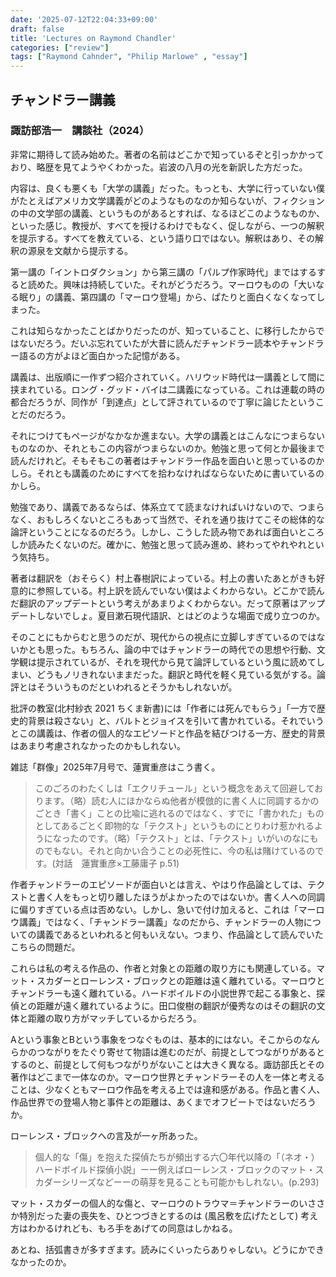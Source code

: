 ```yaml
---
date: '2025-07-12T22:04:33+09:00'
draft: false
title: 'Lectures on Raymond Chandler'
categories: ["review"]
tags: ["Raymond Cahnder", "Philip Marlowe" , "essay"]
---
```


## チャンドラー講義
### 諏訪部浩一　講談社（2024）

非常に期待して読み始めた。著者の名前はどこかで知っているぞと引っかかっており、略歴を見てようやくわかった。岩波の八月の光を新訳した方だった。

内容は、良くも悪くも「大学の講義」だった。もっとも、大学に行っていない僕がたとえばアメリカ文学講義がどのようなものなのか知らないが、フィクションの中の文学部の講義、というものがあるとすれば、なるほどこのようなものか、といった感じ。教授が、すべてを授けるわけでもなく、促しながら、一つの解釈を提示する。すべてを教えている、という語り口ではない。解釈はあり、その解釈の源泉を文献から提示する。

第一講の「イントロダクション」から第三講の「パルプ作家時代」まではするすると読めた。興味は持続していた。それがどうだろう。マーロウものの「大いなる眠り」の講義、第四講の「マーロウ登場」から、ぱたりと面白くなくなってしまった。

これは知らなかったことばかりだったのが、知っていること、に移行したからではないだろう。だいぶ忘れていたが大昔に読んだチャンドラー読本やチャンドラー語るの方がよほど面白かった記憶がある。

講義は、出版順に一作ずつ紹介されていく。ハリウッド時代は一講義として間に挟まれている。ロング・グッド・バイは二講義になっている。これは連載の時の都合だろうが、同作が「到達点」として評されているので丁寧に論じたということだのだろう。

それにつけてもページがなかなか進まない。大学の講義とはこんなにつまらないものなのか、それともこの内容がつまらないのか。勉強と思って何とか最後まで読んだけれど。そもそもこの著者はチャンドラー作品を面白いと思っているのかしら。それとも講義のためにすべてを拾わなければならないために書いているのかしら。

勉強であり、講義であるならば、体系立てて読まなければいけないので、つまらなく、おもしろくないところもあって当然で、それを通り抜けてこその総体的な論評ということになるのだろう。しかし、こうした読み物であれば面白いところしか読みたくないのだ。確かに、勉強と思って読み進め、終わってやれやれという気持ち。

著者は翻訳を（おそらく）村上春樹訳によっている。村上の書いたあとがきも好意的に参照している。村上訳を読んでいない僕はよくわからない。どこかで読んだ翻訳のアップデートという考えがあまりよくわからない。だって原著はアップデートしないでしょ。夏目漱石現代語訳、とはどのような場面で成り立つのか。

そのことにもからむと思うのだが、現代からの視点に立脚しすぎているのではないかとも思った。もちろん、論の中ではチャンドラーの時代での思想や行動、文学観は提示されているが、それを現代から見て論評しているという風に読めてしまい、どうもノリきれないままだった。翻訳と時代を軽く見ている気がする。論評とはそういうものだといわれるとそうかもしれないが。

批評の教室(北村紗衣 2021 ちくま新書)には「作者には死んでもらう」「一方で歴史的背景は殺さない」と、バルトとジョイスを引いて書かれている。それでいうとこの講義は、作者の個人的なエピソードと作品を結びつける一方、歴史的背景はあまり考慮されなかったのかもしれない。

雑誌「群像」2025年7月号で、蓮實重彦はこう書く。

> このごろのわたくしは「エクリチュール」という概念をあえて回避しております。（略）読む人にほかならぬ他者が模倣的に書く人に同調するかのごとき「書く」ことの比喩に逃れるのではなく、すでに「書かれた」ものとしてあるごとく即物的な「テクスト」というものにとりわけ惹かれるようになったのです。（略）「テクスト」とは、「テクスト」いがいのなにものでもない。それと向かい合うことの必死性に、今の私は賭けているのです。(対話　蓮實重彦×工藤庸子 p.51)

作者チャンドラーのエピソードが面白いとは言え、やはり作品論としては、テクストと書く人をもっと切り離したほうがよかったのではないか。書く人への同調に偏りすぎている点は否めない。しかし、急いで付け加えると、これは「マーロウ講義」ではなく、「チャンドラー講義」なのだから、チャンドラーの人物についての講義であるといわれると何もいえない。つまり、作品論として読んでいたこちらの問題だ。

これらは私の考える作品の、作者と対象との距離の取り方にも関連している。マット・スカダーとローレンス・ブロックとの距離は遠く離れている。マーロウとチャンドラーも遠く離れている。ハードボイルドの小説世界で起こる事象と、探偵との距離が遠く離れているように。田口俊樹の翻訳が優秀なのはその翻訳の文体と距離の取り方がマッチしているからだろう。

Aという事象とBという事象をつなぐものは、基本的にはない。そこからのなんらかのつながりをたぐり寄せて物語は進むのだが、前提としてつながりがあるとするのと、前提として何もつながりがないことは大きく異なる。諏訪部氏とその著作はどこまで一体なのか。マーロウ世界とチャンドラーその人を一体と考えることは、少なくともマーロウ作品を考える上では違和感がある。作品と書く人、作品世界での登場人物と事件との距離は、あくまでオフビートではないだろうか。

ローレンス・ブロックへの言及が一ヶ所あった。

> 個人的な「傷」を抱えた探偵たちが頻出する六〇年代以降の「（ネオ・）ハードボイルド探偵小説」ーー例えばローレンス・ブロックのマット・スカダーシリーズなどーーの萌芽を見ることも可能かもしれない。(p.293)

マット・スカダーの個人的な傷と、マーロウのトラウマ＝チャンドラーのいささか特別だった妻の喪失を、ひとつづきとするのは (風呂敷を広げたとして) 考え方はわかるけれども、もろ手をあげての同意はしかねる。

あとね、括弧書きが多すぎます。読みにくいったらありゃしない。どうにかできなかったのか。